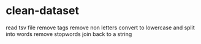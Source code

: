 # clean-dataset
  read tsv file
  remove tags
  remove non letters
  convert to lowercase and split into words
  remove stopwords
  join back to a string
